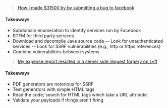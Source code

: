 > [How I made $31500 by by submitting a bug to facebook](https://medium.com/@win3zz/how-i-made-31500-by-submitting-a-bug-to-facebook-d31bb046e204)
#### Takeaways
- Subdomain enumeration to identify services run by Facebook
- RTFM for third party services
- Download and decompile Java source code
-- Look for unauthenticated services
-- Look for SSRF vulnerabilities (e.g., http or https references)
- Combine vulnerabilities between systems

> [My expense report resulted in a server side request forgery on Lyft](https://www.nahamsec.com/posts/my-expense-report-resulted-in-a-server-side-request-forgery-ssrf-on-lyft)
#### Takeaways
- PDF generators are notorious for SSRF
- Test generators with simple HTML tags
- Read the code; search for HTML tags which take a URL attribute
- Validate your payloads if things aren't firing
